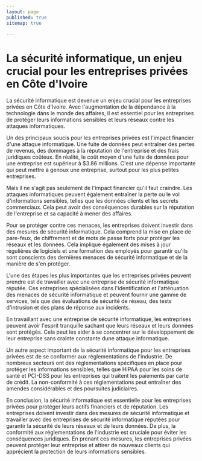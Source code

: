 ```yaml
---
layout: page
published: true
sitemap: true

---
```

# La sécurité informatique, un enjeu crucial pour les entreprises privées en Côte d'Ivoire

La sécurité informatique est devenue un enjeu crucial pour les entreprises privées en Côte d'Ivoire. Avec l'augmentation de la dépendance à la technologie dans le monde des affaires, il est essentiel pour les entreprises de protéger leurs informations sensibles et leurs réseaux contre les attaques informatiques.

Un des principaux soucis pour les entreprises privées est l'impact financier d'une attaque informatique. Une fuite de données peut entraîner des pertes de revenus, des dommages à la réputation de l'entreprise et des frais juridiques coûteux. En réalité, le coût moyen d'une fuite de données pour une entreprise est supérieur à $3.86 millions. C'est une dépense importante qui peut mettre à genoux une entreprise, surtout pour les plus petites entreprises.

Mais il ne s'agit pas seulement de l'impact financier qu'il faut craindre. Les attaques informatiques peuvent également entraîner la perte ou le vol d'informations sensibles, telles que les données clients et les secrets commerciaux. Cela peut avoir des conséquences durables sur la réputation de l'entreprise et sa capacité à mener des affaires.

Pour se protéger contre ces menaces, les entreprises doivent investir dans des mesures de sécurité informatique. Cela comprend la mise en place de pare-feux, de chiffrement et de mots de passe forts pour protéger les réseaux et les données. Cela implique également des mises à jour régulières de logiciels et une formation des employés pour garantir qu'ils sont conscients des dernières menaces de sécurité informatique et de la manière de s'en protéger.

L'une des étapes les plus importantes que les entreprises privées peuvent prendre est de travailler avec une entreprise de sécurité informatique réputée. Ces entreprises spécialisées dans l'identification et l'atténuation des menaces de sécurité informatique et peuvent fournir une gamme de services, tels que des évaluations de sécurité de réseau, des tests d'intrusion et des plans de réponse aux incidents.

En travaillant avec une entreprise de sécurité informatique, les entreprises peuvent avoir l'esprit tranquille sachant que leurs réseaux et leurs données sont protégés. Cela peut les aider à se concentrer sur le développement de leur entreprise sans crainte constante dune attaque informatique.

Un autre aspect important de la sécurité informatique pour les entreprises privées est de se conformer aux réglementations de l'industrie. De nombreux secteurs ont des réglementations spécifiques en place pour protéger les informations sensibles, telles que HIPAA pour les soins de santé et PCI-DSS pour les entreprises qui traitent les paiements par carte de crédit. La non-conformité à ces réglementations peut entraîner des amendes considérables et des poursuites judiciaires.

En conclusion, la sécurité informatique est essentielle pour les entreprises privées pour protéger leurs actifs financiers et de réputation. Les entreprises doivent investir dans des mesures de sécurité informatique et travailler avec des entreprises de sécurité informatique réputées pour garantir la sécurité de leurs réseaux et de leurs données. De plus, la conformité aux réglementations de l'industrie est cruciale pour éviter les conséquences juridiques. En prenant ces mesures, les entreprises privées peuvent protéger leur entreprise et attirer de nouveaux clients qui apprécient la protection de leurs informations sensibles.
